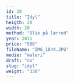 ```yaml
---
id: 20
title: "Idyl"
heigth: 20
width: 20
method: "Olie på lærred"
year: 2011
price: "500"
fileName: "IMG_1844.JPG"
medie: "maleri"
draft: "no"
slug: "idyl"
weight: "330"
---
```

